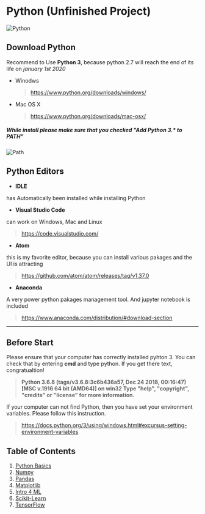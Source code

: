 # **Python** (Unfinished Project)
![Python](https://www.python.org/static/img/python-logo@2x.png)

## Download Python

Recommend to Use **Python 3**, because python 2.7 will reach the end of its life on *january 1st 2020*

  - Winodws
    > https://www.python.org/downloads/windows/
  - Mac OS X
    > https://www.python.org/downloads/mac-osx/
    
    
##### While install please make sure that you checked "Add Python 3.* to PATH"

![Path](https://github.com/EequalsMCsquare/Python/blob/master/images/PATH.PNG 'Installation')



## **Python Editors**

- **IDLE**

has Automatically been installed while installing Python

- **Visual Studio Code**

can work on Windows, Mac and Linux
> https://code.visualstudio.com/

- **Atom**

 this is my favorite editor, because you can install various pakages and the UI is attracting
 
 > https://github.com/atom/atom/releases/tag/v1.37.0  


- **Anaconda**

 A very power python pakages management tool. And jupyter notebook is included

> https://www.anaconda.com/distribution/#download-section

----

## Before Start  
Please ensure that your computer has correctly installed pyhton 3. You can 
check that by entering **cmd** and type python.  If you get there text, congratualtion! 

>**Python 3.6.8 (tags/v3.6.8:3c6b436a57, Dec 24 2018, 00:16:47) [MSC v.1916 64 bit (AMD64)] on win32
Type "help", "copyright", "credits" or "license" for more information.**
>>>

If your computer can not find Python, then you have set your environment variables. Please follow this instruction.
> https://docs.python.org/3/using/windows.html#excursus-setting-environment-variables

## Table of Contents
1. [Python Basics](https://github.com/EequalsMCsquare/Python/tree/master/Python%20Basics#python-basics "Python Basics")
2. [Numpy]()
3. [Pandas]()
4. [Matplotlib]()
5. [Intro 4 ML]()
6. [Scikit-Learn]()
7. [TensorFlow]()

